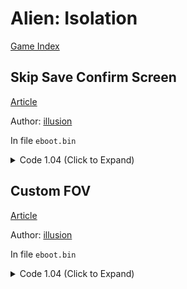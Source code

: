 # Alien: Isolation

[Game Index](README.md#games)

## Skip Save Confirm Screen

[Article](https://illusion0001.github.io/patches/2021/09/09/AlienIsolation-Patches/)

Author: [illusion](https://twitter.com/illusion0002)

In file `eboot.bin`

<details>
<summary>Code 1.04 (Click to Expand)</summary>

```
0x19BE0A EB
```

</details>

## Custom FOV

[Article](https://illusion0001.github.io/patches/2021/09/09/AlienIsolation-Patches/)

Author: [illusion](https://twitter.com/illusion0002)

In file `eboot.bin`

<details>
<summary>Code 1.04 (Click to Expand)</summary>

```
0x15F8C6 E8 3A 84 1D 00 # Call
0x337D05 C7 84 21 38 00 00 00 00 00 C8 42 C5 FA 10 41 38 C3 # set float
# 00 00 C8 42 = 100.0f as example, tweak this to your liking.
# highlight 00 00 C8 42 for float value
```

</details>
